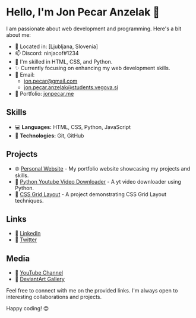 # Hello, I'm Jon Pecar Anzelak 👋

I am passionate about web development and programming. Here's a bit about me:

- 📍 Located in: [Ljubljana, Slovenia]
- 📫 Discord: ninjacof#1234
- 🌱 I'm skilled in HTML, CSS, and Python.
- ✨ Currently focusing on enhancing my web development skills.
- 📧 Email: 
  - [jon.pecar@gmail.com](mailto:jon.pecar@gmail.com)
  - [jon.pecar.anzelak@students.vegova.si](mailto:jon.pecar.anzelak@students.vegova.si)
- 💼 Portfolio: [jonpecar.me](https://jonpecar.me)

## Skills

- 💻 **Languages:** HTML, CSS, Python, JavaScript
- 🔧 **Technologies:** Git, GitHub

## Projects

- 🌐 [Personal Website](https://jonpecar.me) - My portfolio website showcasing my projects and skills.
- 🐍 [Python Youtube Video Downloader](https://github.com/Jonontop/YouTube-dowloader) - A yt video downloader using Python.
- 🎨 [CSS Grid Layout](https://github.com/username/css-grid-layout) - A project demonstrating CSS Grid Layout techniques.

## Links

- 🔗 [LinkedIn](https://www.linkedin.com/in/jon-pe%C4%8Dar-an%C5%BEelak-79772a218?utm_source=share&utm_campaign=share_via&utm_content=profile&utm_medium=android_app)
- 🔗 [Twitter](https://twitter.com/jonpecar)

## Media

- 🎥 [YouTube Channel](https://www.youtube.com/user/yourusername)
- 🎨 [DeviantArt Gallery](https://www.deviantart.com/yourusername)

Feel free to connect with me on the provided links. I'm always open to interesting collaborations and projects.

Happy coding! 😊


<!--
**Jonontop/Jonontop** is a ✨ _special_ ✨ repository because its `README.md` (this file) appears on your GitHub profile.

Here are some ideas to get you started:

- 🔭 I’m currently working on ...
- 🌱 I’m currently learning ...
- 👯 I’m looking to collaborate on ...
- 🤔 I’m looking for help with ...
- 💬 Ask me about ...
- 📫 How to reach me: ...
- 😄 Pronouns: ...
- ⚡ Fun fact: ...
-->
